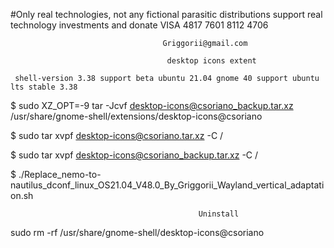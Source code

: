 #Only real technologies, not any fictional parasitic distributions support real technology investments and donate VISA 4817 7601 8112 4706

                                      Griggorii@gmail.com
                                             
                                       desktop icons extent
                                              
     shell-version 3.38 support beta ubuntu 21.04 gnome 40 support ubuntu lts stable 3.38
                                              
$ sudo XZ_OPT=-9 tar -Jcvf desktop-icons@csoriano_backup.tar.xz /usr/share/gnome-shell/extensions/desktop-icons@csoriano

$ sudo tar xvpf  desktop-icons@csoriano.tar.xz -C /

$ sudo tar xvpf  desktop-icons@csoriano_backup.tar.xz -C /

$ ./Replace_nemo-to-nautilus_dconf_linux_OS21.04_V48.0_By_Griggorii_Wayland_vertical_adaptation.sh


                                              Uninstall 
                                              
sudo rm -rf /usr/share/gnome-shell/desktop-icons@csoriano
